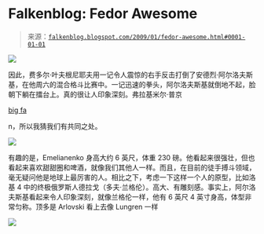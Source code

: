 <!--yml

category: 未分类

date: 2024-05-12 22:29:47

-->

# Falkenblog: Fedor Awesome

> 来源：[`falkenblog.blogspot.com/2009/01/fedor-awesome.html#0001-01-01`](http://falkenblog.blogspot.com/2009/01/fedor-awesome.html#0001-01-01)

![](https://blogger.googleusercontent.com/img/b/R29vZ2xl/AVvXsEjbLrhnTyyKn8sWIwMetgscujNrXZxiGucIFrUerMzgvQ655kJ6lpX24DBKLguW09i30uUBMlAu5u1yihhAOhwqGXcM_3mgX16Xa6xBc_2QKU2POyLh85n6tdGrDmba9jql0yyO5g/s1600-h/fedor.jpg)

因此，费多尔·叶夫根尼耶夫用一记令人震惊的右手反击打倒了安德烈·阿尔洛夫斯基，在他周六的混合格斗比赛中。一记迅速的拳头，阿尔洛夫斯基就倒地不起，脸朝下躺在擂台上。真的很让人印象深刻。弗拉基米尔·普京

[big fa](http://www.mmaeruption.com/2008/10/could-fedor-emelianenko-appear-in.html)

n，所以我猜我们有共同之处。

![](https://blogger.googleusercontent.com/img/b/R29vZ2xl/AVvXsEiqsw1lXaF-A9CVa94Sdo-6hFaPko9Pf4CdIPxF166GndHIwg3qpsDxNzAgWVBuhg2byo4sq0efZ7cm599ZlwJIxii7vprCvzVAqRT01WPjVB63EvFlDzhWDZjpgZ0iocC5ZnYjEg/s1600-h/IvanDrago.jpg)

有趣的是，Emelianenko 身高大约 6 英尺，体重 230 磅。他看起来很强壮，但也看起来喜欢甜甜圈和啤酒，就像我们其他人一样。而且，在目前的徒手搏斗领域，毫无疑问他是地球上最厉害的人。相比之下，考虑一下这样一个人的原型，比如洛基 4 中的终极俄罗斯人德拉戈（多夫·兰格伦）。高大、有雕刻感。事实上，阿尔洛夫斯基看起来令人印象深刻，就像兰格伦一样，他有 6 英尺 4 英寸身高，体型非常匀称。顶多是 Arlovski 看上去像 Lungren 一样

![](https://blogger.googleusercontent.com/img/b/R29vZ2xl/AVvXsEiXha9YWemMCO34lg6bzgtEIE2Y-yEQZ1fGXE_TNCaBOp72mRLWBVLfAb7XIeV0XLFxGoxjSq-ur5wVeChi_JIojgUKFGBAogbg2Dw-jVvXEAR6aCWzZyntdTQPTrIxF00slTND7Q/s1600-h/arlovski.jpg)
